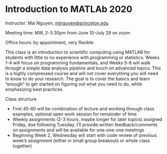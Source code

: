 # Introduction to MATLAb 2020

Instructor: Mai Nguyen, mlnguyen@princeton.edu 

Meeting time: MW, 2-3:30pm from June 10-July 29 on zoom

Office hours: by appointment, very flexible

This class is an introduction to scientific computing using MATLAB for students with little to no experience with programming or statistics. Weeks 1-4 will focus on programming fundamentals, and Weeks 5-8 will walk through a simple data analysis pipeline and touch on advanced topics. This is a highly compressed course and will not cover everything you will need to know to do your research. The goal is to cover the basics and learn “enough” to get started on figuring out what you need to do, while emphasizing best practices.

Class structure
*	First 45-60 will be combination of lecture and working through class examples, optional open work session for remainder of time
*	Weekly assignments (2-3 hours, maybe longer for later topics) assigned Friday, due following Tuesday. I’ll provide written feedback/comments on assignments and will be available for one-one-one meetings
*	Beginning Week 2, Wednesday will start with code review of previous week’s assignment (either in small group breakouts or whole class together)


